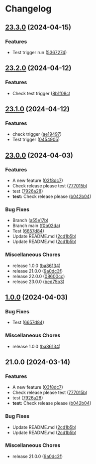 # Changelog

## [23.3.0](https://github.com/SherDG/GitTest/compare/v23.2.0...v23.3.0) (2024-04-15)


### Features

* Test trigger run ([5367274](https://github.com/SherDG/GitTest/commit/53672740e44613746478c45235664bd9d209d90d))

## [23.2.0](https://github.com/SherDG/GitTest/compare/v23.1.0...v23.2.0) (2024-04-12)


### Features

* Check test trigger ([8b1f08c](https://github.com/SherDG/GitTest/commit/8b1f08c30dcd8dbbb91be6366e6e8c1e6e014f92))

## [23.1.0](https://github.com/SherDG/GitTest/compare/v23.0.0...v23.1.0) (2024-04-12)


### Features

* check trigger ([ae19497](https://github.com/SherDG/GitTest/commit/ae1949751979b862c36529ce9b9dc071183969ec))
* Test trigger ([0454905](https://github.com/SherDG/GitTest/commit/0454905a0ae3415714e57dd685c958d7445a3d9a))

## [23.0.0](https://github.com/SherDG/GitTest/compare/v1.0.0...v23.0.0) (2024-04-03)


### Features

* A new feature ([03f8dc7](https://github.com/SherDG/GitTest/commit/03f8dc77730f6534249d990fb5827541bf615770))
* Check release please test ([777015b](https://github.com/SherDG/GitTest/commit/777015bf94c7ca5e99d3e6097aa2723eee72f0a9))
* test ([7926a28](https://github.com/SherDG/GitTest/commit/7926a2815603f4a9973d9de31fbd0a8597589eeb))
* **test:** Check release please ([b042b04](https://github.com/SherDG/GitTest/commit/b042b0489b0f515198ff4c675d2a0587a45eb08c))


### Bug Fixes

* Branch ([a55e17b](https://github.com/SherDG/GitTest/commit/a55e17bc33968216a459c10a672c44b9289e00de))
* Branch main ([f0b02da](https://github.com/SherDG/GitTest/commit/f0b02da441c3f4746315c409ec5272a30114a11f))
* Test ([6657d84](https://github.com/SherDG/GitTest/commit/6657d84d6011d91d0556159ae0dd3d34ac2533d0))
* Update README.md ([2cd1b5b](https://github.com/SherDG/GitTest/commit/2cd1b5b8bd2a86e61cac6294c4187eb17fd9edab))
* Update README.md ([2cd1b5b](https://github.com/SherDG/GitTest/commit/2cd1b5b8bd2a86e61cac6294c4187eb17fd9edab))


### Miscellaneous Chores

* release 1.0.0 ([ba86134](https://github.com/SherDG/GitTest/commit/ba86134accb46d4168602841b45aa5a10e682c67))
* release 21.0.0 ([9a0dc3f](https://github.com/SherDG/GitTest/commit/9a0dc3fd834362af4c74d63f7dd85eca8e772c56))
* release 22.0.0 ([08600cc](https://github.com/SherDG/GitTest/commit/08600cc9fd503af18b8e9be7db63075ae19dda09))
* release 23.0.0 ([bed75b3](https://github.com/SherDG/GitTest/commit/bed75b3c706f2598ce1bf30ff375e226473f0b92))

## [1.0.0](https://github.com/SherDG/GitTest/compare/v21.0.0...v1.0.0) (2024-04-03)


### Bug Fixes

* Test ([6657d84](https://github.com/SherDG/GitTest/commit/6657d84d6011d91d0556159ae0dd3d34ac2533d0))


### Miscellaneous Chores

* release 1.0.0 ([ba86134](https://github.com/SherDG/GitTest/commit/ba86134accb46d4168602841b45aa5a10e682c67))

## 21.0.0 (2024-03-14)


### Features

* A new feature ([03f8dc7](https://www.github.com/SherDG/GitTest/commit/03f8dc77730f6534249d990fb5827541bf615770))
* Check release please test ([777015b](https://www.github.com/SherDG/GitTest/commit/777015bf94c7ca5e99d3e6097aa2723eee72f0a9))
* test ([7926a28](https://www.github.com/SherDG/GitTest/commit/7926a2815603f4a9973d9de31fbd0a8597589eeb))
* **test:** Check release please ([b042b04](https://www.github.com/SherDG/GitTest/commit/b042b0489b0f515198ff4c675d2a0587a45eb08c))


### Bug Fixes

* Update README.md ([2cd1b5b](https://www.github.com/SherDG/GitTest/commit/2cd1b5b8bd2a86e61cac6294c4187eb17fd9edab))
* Update README.md ([2cd1b5b](https://www.github.com/SherDG/GitTest/commit/2cd1b5b8bd2a86e61cac6294c4187eb17fd9edab))


### Miscellaneous Chores

* release 21.0.0 ([9a0dc3f](https://www.github.com/SherDG/GitTest/commit/9a0dc3fd834362af4c74d63f7dd85eca8e772c56))
